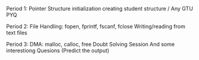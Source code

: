 Period 1:
Pointer
Structure initialization
creating student structure / Any GTU PYQ

Period 2:
File Handling: fopen, fprintf, fscanf, fclose
Writing/reading from text files

Period 3:
DMA: malloc, calloc, free
Doubt Solving Session 
And some interestiong Quesions (Predict the output)
